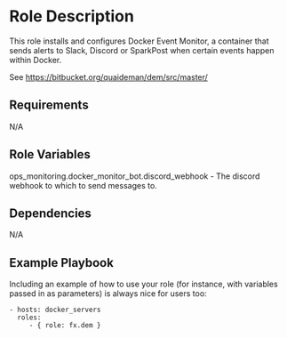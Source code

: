 Role Description
================

This role installs and configures Docker Event Monitor, a container that sends alerts to Slack, Discord or SparkPost when certain events happen within Docker.

See https://bitbucket.org/quaideman/dem/src/master/

Requirements
------------

N/A


Role Variables
--------------

ops_monitoring.docker_monitor_bot.discord_webhook - The discord webhook to which to send messages to.


Dependencies
------------

N/A

Example Playbook
----------------

Including an example of how to use your role (for instance, with variables passed in as parameters) is always nice for users too:

    - hosts: docker_servers
      roles:
         - { role: fx.dem }
